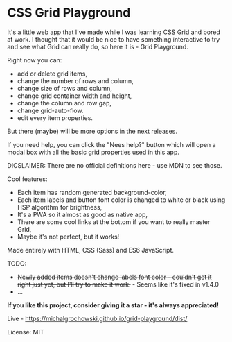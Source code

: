 # CSS Grid Playground

It's a little web app that I've made while I was learning CSS Grid and bored at work. I thought that it would be nice to have something interactive to try and see what Grid can really do, so here it is - Grid Playground.

Right now you can:
- add or delete grid items, 
- change the number of rows and column, 
- change size of rows and column, 
- change grid container width and height, 
- change the column and row gap,
- change grid-auto-flow.
- edit every item properties. 

But there (maybe) will be more options in the next releases.

If you need help, you can click the "Nees help?" button which will open a modal box with all the basic grid properties used in this app.

DICSLAIMER: There are no official definitions here - use MDN to see those.

Cool features:
- Each item has random generated background-color,
- Each item labels and button font color is changed to white or black using HSP algorithm for brightness,
- It's a PWA so it almost as good as native app,
- There are some cool links at the bottom if you want to really master Grid,
- Maybe it's not perfect, but it works!

Made entirely with HTML, CSS (Sass) and ES6 JavaScript.

TODO:

- ~~Newly added items doesn't change labels font color - couldn't get it right just yet, but I'll try to make it work.~~ - Seems like it's fixed in v1.4.0
- ...

**If you like this project, consider giving it a star - it's always appreciated!**

Live - https://michalgrochowski.github.io/grid-playground/dist/



License: MIT
